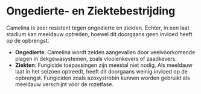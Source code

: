 # Ongedierte- en Ziektebestrijding

Camelina is zeer resistent tegen ongedierte en ziekten. Echter, in een laat stadium kan meeldauw optreden, hoewel dit doorgaans geen invloed heeft op de opbrengst.

- **Ongedierte**: Camelina wordt zelden aangevallen door veelvoorkomende plagen in dekgewasystemen, zoals vlooienkevers of zaadkevers.
- **Ziekten**: Fungicide toepassingen zijn meestal niet nodig. Als meeldauw laat in het seizoen optreedt, heeft dit doorgaans weinig invloed op de opbrengst. Fungiciden zoals azoxystrobin kunnen worden gebruikt als meeldauw verschijnt vóór de rozetfase.